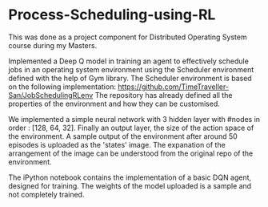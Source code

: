 # Process-Scheduling-using-RL
This was done as a project component for Distributed Operating System course during my Masters.

Implemented a Deep Q model in training an  agent to effectively schedule jobs in an operating system environment using the Scheduler environment defined with the help of Gym library.
The Scheduler environment is based on the following implementation: https://github.com/TimeTraveller-San/JobSchedulingRLenv
The repository has already defined all the properties of the environment and how they can be customised.

We implemented a simple neural network with 3 hidden layer with #nodes in order : [128, 64, 32]. Finally an output layer, the size of the action space of the environment.
A sample output of the environment after around 50 episodes is uploaded as the 'states' image. The expanation of the arrangement of the image can be understood from the original repo of the environment.

The iPython notebook contains the implementation of a basic DQN agent, designed for training.
The weights of the model uploaded is a sample and not completely trained.
